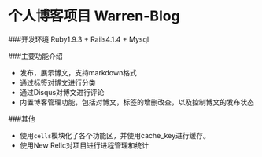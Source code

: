 个人博客项目 Warren-Blog
===========
###开发环境
Ruby1.9.3 + Rails4.1.4 + Mysql

###主要功能介绍
- 发布，展示博文，支持markdown格式
- 通过标签对博文进行分类
- 通过Disqus对博文进行评论
- 内置博客管理功能，包括对博文，标签的增删改查，以及控制博文的发布状态

###其他
- 使用`cells`模块化了各个功能区，并使用cache_key进行缓存。
- 使用New Relic对项目进行进程管理和统计
